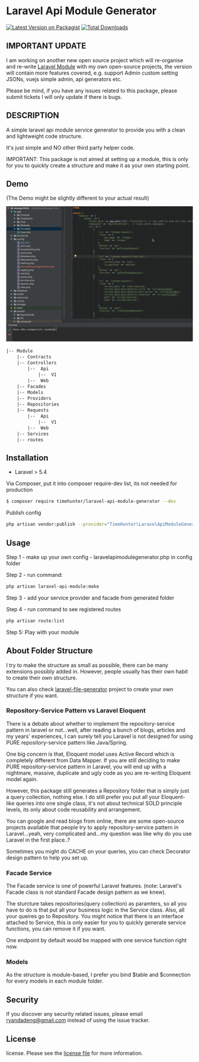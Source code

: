 # Laravel Api Module Generator

[![Latest Version on Packagist][ico-version]][link-packagist]
[![Total Downloads][ico-downloads]][link-downloads]


## IMPORTANT UPDATE

I am working on another new open source project which will re-organise and re-write [Laravel Module](https://github.com/nWidart/laravel-modules) with my own open-source projects, the version will contain more features covered, e.g. support Admin custom setting JSONs, vuejs simple admin, api generators etc.

Please be mind, if you have any issues related to this package, please submit tickets I will only update if there is bugs.

## DESCRIPTION

A simple laravel api module service generator to provide you with a clean and lightweight code structure.

It's just simple and NO other third party helper code.

IMPORTANT: This package is not aimed at setting up a module, this is only for you to quickly create a structure and make it as your own starting point.

## Demo
(The Demo might be slightly different to your actual result)

![](https://github.com/RyanDaDeng/design-patterns/blob/master/apimodule.gif)

    |-- Module
        |-- Contracts
        |-- Controllers
            |--  Api
                |--  V1
            |--  Web
        |-- Facades
        |-- Models
        |-- Providers
        |-- Repositories
        |-- Requests
        	|--  Api
                |--  V1
            |--  Web
        |-- Services
        |-- routes
            
## Installation

- Laravel > 5.4

Via Composer, put it into composer require-dev list, its not needed for production

``` bash
$ composer require timehunter/laravel-api-module-generator --dev
```

Publish config

``` bash
php artisan vendor:publish --provider="TimeHunter\LaravelApiModuleGenerator\LaravelApiModuleGeneratorServiceProvider"
```
    
             
## Usage

Step 1 - make up your own config - laravelapimodulegenerator.php in config folder

Step 2 - run command:
``` bash
php artisan laravel-api-module:make
```

Step 3 - add your service provider and facade from generated folder


Step 4 - run command to see registered routes
``` bash
php artisan route:list
```

Step 5: Play with your module


## About Folder Structure

I try to make the structure as small as possible, there can be many extensions possibly added in. However, people usually has their own habit to create their own structure.

You can also check [laravel-file-generator](https://github.com/RyanDaDeng/laravel-file-generator)  project to create your own structure if you want. 

### Repository-Service Pattern vs Laravel Eloquent
There is a debate about whether to implement the repository-service pattern in laravel or not...well, after reading a bunch of blogs, articles and my years' experiences, I can surely tell you Laravel is not designed for using PURE repository-service pattern like Java/Spring.

One big concern is that, Eloquent model uses Active Record which is completely different from Data Mapper. If you are still deciding to make PURE repository-service pattern in Laravel, you will end up with a nightmare, massive, duplicate and ugly code as you are re-writing Eloquent model again.

However, this package still generates a Repository folder that is simply just a query collection, nothing else. I do still prefer you put all your Eloquent-like queries into one single class, it's not about technical SOLD principle levels, its only about code reusability and arrangement.

You can google and read blogs from online, there are some open-source projects available that people try to apply repository-service pattern in Laravel...yeah, very complicated and...my question was like why do you use Laravel in the first place..?

Sometimes you might do CACHE on your queries, you can check Decorator design pattern to help you set up.

### Facade Service

The Facade service is one of powerful Laravel features. (note: Laravel's Facade class is not standard Facade design pattern as we knew).

The sturcture takes repositories(query collection) as paramters, so all you have to do is that put all your business logic in the Service class. Also, all your queires go to Repository. You might notice that there is an interface attached to Service, this is only easier for you to quickly generate service functions, you can remove it if you want. 

One endpoint by default would be mapped with one service function right now.


### Models

As the structure is module-based, I prefer you bind $table and $connection for every models in each module folder.


## Security

If you discover any security related issues, please email ryandadeng@gmail.com instead of using the issue tracker.


## License

license. Please see the [license file](license.md) for more information.

[ico-version]: https://img.shields.io/packagist/v/timehunter/laravel-api-module-generator.svg?style=flat-square
[ico-downloads]: https://img.shields.io/packagist/dt/timehunter/laravel-api-module-generator.svg?style=flat-square
[link-packagist]: https://packagist.org/packages/timehunter/laravel-api-module-generator
[link-downloads]: https://packagist.org/packages/timehunter/laravel-api-module-generator


